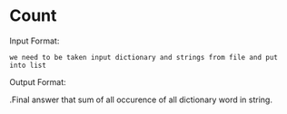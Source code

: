 # Count
Input Format:

	we need to be taken input dictionary and strings from file and put into list
  
  Output Format:
  
  .Final answer that sum of all occurence of all dictionary word in string.
